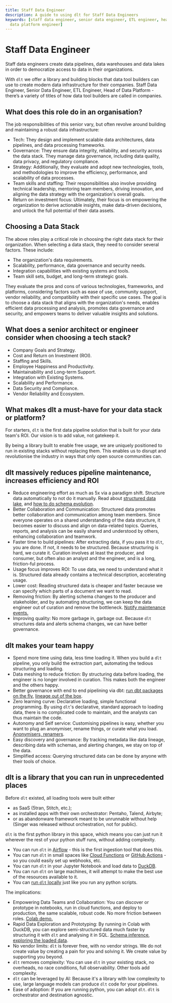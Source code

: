 ```yaml
---
title: Staff Data Engineer
description: A guide to using dlt for Staff Data Engineers
keywords: [staff data engineer, senior data engineer, ETL engineer, head of data platform,
  data platform engineer]
---
```


# Staff Data Engineer

Staff data engineers create data pipelines, data warehouses and data lakes in order to democratize
access to data in their organizations.

With `dlt` we offer a library and building blocks that data tool builders can use to create modern
data infrastructure for their companies. Staff Data Engineer, Senior Data Engineer, ETL Engineer,
Head of Data Platform - there’s a variety of titles of how data tool builders are called in
companies.

## What does this role do in an organisation?

The job responsibilities of this senior vary, but often revolve around building and maintaining a
robust data infrastructure:

- Tech: They design and implement scalable data architectures, data pipelines, and data processing
  frameworks.
- Governance: They ensure data integrity, reliability, and security across the data stack. They
  manage data governance, including data quality, data privacy, and regulatory compliance.
- Strategy: Additionally, they evaluate and adopt new technologies, tools, and methodologies to
  improve the efficiency, performance, and scalability of data processes.
- Team skills and staffing: Their responsibilities also involve providing technical leadership,
  mentoring team members, driving innovation, and aligning the data strategy with the organization's
  overall goals.
- Return on investment focus: Ultimately, their focus is on empowering the organization to derive
  actionable insights, make data-driven decisions, and unlock the full potential of their data
  assets.

## Choosing a Data Stack

The above roles play a critical role in choosing the right data stack for their organization. When
selecting a data stack, they need to consider several factors. These include:

- The organization's data requirements.
- Scalability, performance, data governance and security needs.
- Integration capabilities with existing systems and tools.
- Team skill sets, budget, and long-term strategic goals.

They evaluate the pros and cons of various technologies, frameworks, and platforms, considering
factors such as ease of use, community support, vendor reliability, and compatibility with their
specific use cases. The goal is to choose a data stack that aligns with the organization's needs,
enables efficient data processing and analysis, promotes data governance and security, and empowers
teams to deliver valuable insights and solutions.

## What does a senior architect or engineer consider when choosing a tech stack?

- Company Goals and Strategy.
- Cost and Return on Investment (ROI).
- Staffing and Skills.
- Employee Happiness and Productivity.
- Maintainability and Long-term Support.
- Integration with Existing Systems.
- Scalability and Performance.
- Data Security and Compliance.
- Vendor Reliability and Ecosystem.

## What makes dlt a must-have for your data stack or platform?

For starters, `dlt` is the first data pipeline solution that is built for your data team's ROI. Our
vision is to add value, not gatekeep it.

By being a library built to enable free usage, we are uniquely positioned to run in existing stacks
without replacing them. This enables us to disrupt and revolutionise the industry in ways that only
open source communities can.

## dlt massively reduces pipeline maintenance, increases efficiency and ROI

- Reduce engineering effort as much as 5x via a paradigm shift. Structure data automatically to not
  do it manually.
  Read about [structured data lake](https://dlthub.com/docs/blog/next-generation-data-platform), and
  [how to do schema evolution](../reference/explainers/schema-evolution.md).
- Better Collaboration and Communication: Structured data promotes better collaboration and
  communication among team members. Since everyone operates on a shared understanding of the data
  structure, it becomes easier to discuss and align on data-related topics. Queries, reports, and
  analysis can be easily shared and understood by others, enhancing collaboration and teamwork.
- Faster time to build pipelines: After extracting data, if you pass it to `dlt`, you are done. If
  not, it needs to be structured. Because structuring is hard, we curate it. Curation involves at
  least the producer, and consumer, but often also an analyst and the engineer, and is a long,
  friction-ful process.
- Usage focus improves ROI: To use data, we need to understand what it is. Structured data already
  contains a technical description, accelerating usage.
- Lower cost: Reading structured data is cheaper and faster because we can specify which parts of a
  document we want to read.
- Removing friction: By alerting schema changes to the producer and stakeholder, and by automating
  structuring, we can keep the data engineer out of curation and remove the bottleneck.
  [Notify maintenance events.](../running-in-production/running#inspect-save-and-alert-on-schema-changes)
- Improving quality: No more garbage in, garbage out. Because `dlt` structures data and alerts schema
  changes, we can have better governance.

## dlt makes your team happy

- Spend more time using data, less time loading it. When you build a `dlt` pipeline, you only build
  the extraction part, automating the tedious structuring and loading.
- Data meshing to reduce friction: By structuring data before loading, the engineer is no longer
  involved in curation. This makes both the engineer and the others happy.
- Better governance with end to end pipelining via dbt:
  [run dbt packages on the fly](../dlt-ecosystem/transformations/dbt.md),
  [lineage out of the box](../general-usage/destination-tables.md#data-lineage).
- Zero learning curve: Declarative loading, simple functional programming. By using `dlt`'s
  declarative, standard approach to loading data, there is no complicated code to maintain, and the
  analysts can thus maintain the code.
- Autonomy and Self service: Customising pipelines is easy, whether you want to plug an anonymiser,
  rename things, or curate what you load.
  [Anonymisers, renamers](../general-usage/customising-pipelines/pseudonymizing_columns.md).
- Easy discovery and governance: By tracking metadata like data lineage, describing data with
  schemas, and alerting changes, we stay on top of the data.
- Simplified access: Querying structured data can be done by anyone with their tools of choice.

## dlt is a library that you can run in unprecedented places

Before `dlt` existed, all loading tools were built either

- as SaaS (5tran, Stitch, etc.);
- as installed apps with their own orchestrator: Pentaho, Talend, Airbyte;
- or as abandonware framework meant to be unrunnable without help (Singer was released without
  orchestration, not for public).

`dlt` is the first python library in this space, which means you can just run it wherever the rest of
your python stuff runs, without adding complexity.

- You can run `dlt` in [Airflow](../dlt-ecosystem/deployments/orchestrators/airflow-deployment.md) -
  this is the first ingestion tool that does this.
- You can run `dlt` in small spaces like [Cloud Functions](../dlt-ecosystem/deployments/running-in-cloud-functions.md)
  or [GitHub Actions](../dlt-ecosystem/deployments/orchestrators/github-actions.md) -
  so you could easily set up webhooks, etc.
- You can run `dlt` in your Jupyter Notebook and load data to [DuckDB](../dlt-ecosystem/destinations/duckdb.md).
- You can run `dlt` on large machines, it will attempt to make the best use of the resources available
  to it.
- You can [run `dlt` locally](../walkthroughs/run-a-pipeline.md) just like you run any python scripts.

The implications:

- Empowering Data Teams and Collaboration: You can discover or prototype in notebooks, run in cloud
  functions, and deploy to production, the same scalable, robust code. No more friction between
  roles.
  [Colab demo.](https://colab.research.google.com/drive/1NfSB1DpwbbHX9_t5vlalBTf13utwpMGx?usp=sharing#scrollTo=A3NRS0y38alk)
- Rapid Data Exploration and Prototyping: By running in Colab with DuckDB, you can explore
  semi-structured data much faster by structuring it with `dlt` and analysing it in SQL.
  [Schema inference](../general-usage/schema#data-normalizer),
  [exploring the loaded data](../dlt-ecosystem/visualizations/exploring-the-data.md).
- No vendor limits: `dlt` is forever free, with no vendor strings. We do not create value by creating
  a pain for you and solving it. We create value by supporting you beyond.
- `dlt` removes complexity: You can use `dlt` in your existing stack, no overheads, no race conditions,
  full observability. Other tools add complexity.
- `dlt` can be leveraged by AI: Because it's a library with low complexity to use, large language
  models can produce `dlt` code for your pipelines.
- Ease of adoption: If you are running python, you can adopt `dlt`. `dlt` is orchestrator and
  destination agnostic.
